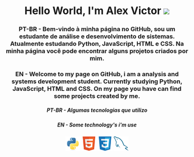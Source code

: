 <h1 align="center">Hello World, I'm Alex Victor <img src="https://raw.githubusercontent.com/kaueMarques/kaueMarques/master/hi.gif" width="30px"></h1>

<h3 align="center">
                   PT-BR - Bem-vindo à minha página no GitHub, sou um estudante de análise e desenvolvimento de sistemas. Atualmente estudando Python, JavaScript, HTML e CSS.
                    Na minha página você pode encontrar alguns projetos criados por mim.
</h3>
<h3 align="center">
                   EN - Welcome to my page on GitHub, i am a analysis and systems development student. Currently studying Python, JavaScript, HTML and CSS. 
                    On my page you have can find some projects created by me.
</h3>

  <h5 align="center">PT-BR - Algumas tecnologias que utilizo</h5>
  <h5 align="center">EN - Some technology's i'm use</h5>

<p align="center">
  <img src="https://raw.githubusercontent.com/devicons/devicon/master/icons/python/python-original.svg" alt="Python 3"  width="40" height="40"/>
  <img src="https://raw.githubusercontent.com/devicons/devicon/master/icons/html5/html5-original.svg" alt="HTML 5"  width="40" height="40"/>
  <img src="https://raw.githubusercontent.com/devicons/devicon/master/icons/css3/css3-original.svg" alt="CSS3"  width="40" height="40"/>
  <img src="https://raw.githubusercontent.com/devicons/devicon/master/icons/mysql/mysql-original.svg" alt="MySQL"  width="40" height="40"/>
</p>



